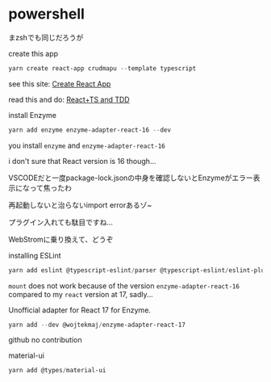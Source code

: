 # powershell

まzshでも同じだろうが

create this app

```powershell
yarn create react-app crudmapu --template typescript
```
see this site: [Create React App](https://create-react-app.dev/docs/adding-typescript/)

read this and do: [React+TS and TDD](https://react-typescript-tdd.firebaseapp.com/styling/index.html)

install Enzyme
```powershell
yarn add enzyme enzyme-adapter-react-16 --dev
```
you install `enzyme` and `enzyme-adapter-react-16`

i don't sure that React version is 16 though...

VSCODEだと一度package-lock.jsonの中身を確認しないとEnzymeがエラー表示になって焦ったわ

再起動しないと治らないimport errorあるゾ~

プラグイン入れても駄目ですね...

WebStromに乗り換えて、どうぞ

installing ESLint

```powershell
yarn add eslint @typescript-eslint/parser @typescript-eslint/eslint-plugin --dev
```

`mount` does not work because of the version `enzyme-adapter-react-16` compared to my `react` version at 17, sadly...

Unofficial adapter for React 17 for Enzyme.
```powershell
yarn add --dev @wojtekmaj/enzyme-adapter-react-17
```

github no contribution

material-ui

```powershell
yarn add @types/material-ui
```
